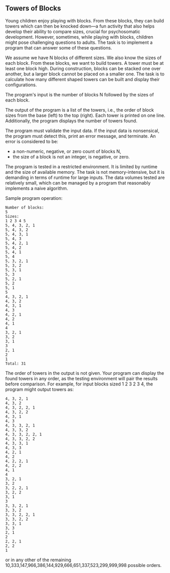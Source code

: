 ## Towers of Blocks

Young children enjoy playing with blocks. From these blocks, they can build towers which can then be knocked down—a fun activity that also helps develop their ability to compare sizes, crucial for psychosomatic development. However, sometimes, while playing with blocks, children might pose challenging questions to adults. The task is to implement a program that can answer some of these questions.

We assume we have N blocks of different sizes. We also know the sizes of each block. From these blocks, we want to build towers. A tower must be at least one block high. During construction, blocks can be stacked one over another, but a larger block cannot be placed on a smaller one. The task is to calculate how many different shaped towers can be built and display their configurations.

The program's input is the number of blocks N followed by the sizes of each block.

The output of the program is a list of the towers, i.e., the order of block sizes from the base (left) to the top (right). Each tower is printed on one line. Additionally, the program displays the number of towers found.

The program must validate the input data. If the input data is nonsensical, the program must detect this, print an error message, and terminate. An error is considered to be:

- a non-numeric, negative, or zero count of blocks N,
- the size of a block is not an integer, is negative, or zero.

The program is tested in a restricted environment. It is limited by runtime and the size of available memory. The task is not memory-intensive, but it is demanding in terms of runtime for large inputs. The data volumes tested are relatively small, which can be managed by a program that reasonably implements a naive algorithm.

Sample program operation:

```text
Number of blocks:
5
Sizes:
1 2 3 4 5
5, 4, 3, 2, 1
5, 4, 3, 2
5, 4, 3, 1
5, 4, 3
5, 4, 2, 1
5, 4, 2
5, 4, 1
5, 4
5, 3, 2, 1
5, 3, 2
5, 3, 1
5, 3
5, 2, 1
5, 2
5, 1
5
4, 3, 2, 1
4, 3, 2
4, 3, 1
4, 3
4, 2, 1
4, 2
4, 1
4
3, 2, 1
3, 2
3, 1
3
2, 1
2
1
Total: 31
```

The order of towers in the output is not given. Your program can display the found towers in any order, as the testing environment will pair the results before comparison. For example, for input blocks sized 1 2 3 2 3 4, the program might output towers as:

```text
4, 3, 2, 1
4, 3, 2
4, 3, 2, 2, 1
4, 3, 2, 2
4, 3, 1
4, 3
4, 3, 3, 2, 1
4, 3, 3, 2
4, 3, 3, 2, 2, 1
4, 3, 3, 2, 2
4, 3, 3, 1
4, 3, 3
4, 2, 1
4, 2
4, 2, 2, 1
4, 2, 2
4, 1
4
3, 2, 1
3, 2
3, 2, 2, 1
3, 2, 2
3, 1
3
3, 3, 2, 1
3, 3, 2
3, 3, 2, 2, 1
3, 3, 2, 2
3, 3, 1
3, 3
2, 1
2
2, 2, 1
2, 2
1
```

or in any other of the remaining 10,333,147,966,386,144,929,666,651,337,523,299,999,998 possible orders.





